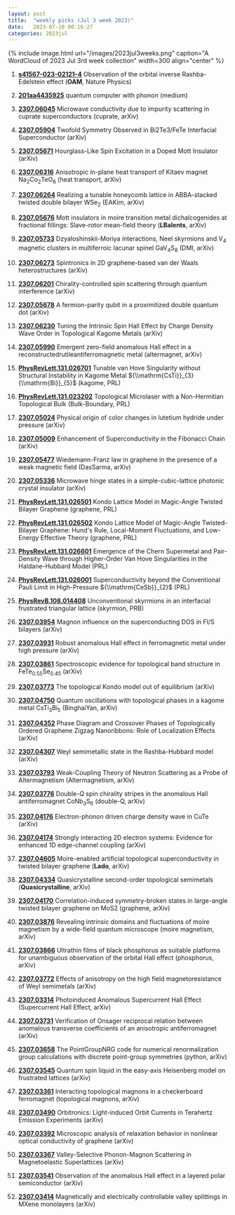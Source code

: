 ```yaml
---
layout: post
title:  "weekly picks (Jul 3 week 2023)"
date:   2023-07-10 00:16:27
categories: 2023jul
---
```



{% include image.html url="/images/2023jul3weeks.png" caption="A WordCloud of 2023 Jul 3rd week collection" width=300 align="center" %}




1. **[s41567-023-02121-4](https://www.nature.com/articles/s41567-023-02121-4)** Observation of the orbital inverse Rashba-Edelstein effect (**OAM**, Nature Physics)




1. **[201aa4435925](/images/QC-with-phonon.pdf)** quantum computer with phonon (medium)




1. **[2307.06045](http://arxiv.org/abs/2307.06045)** Microwave conductivity due to impurity scattering in cuprate superconductors (cuprate, arXiv)

1. **[2307.05904](http://arxiv.org/abs/2307.05904)** Twofold Symmetry Observed in Bi2Te3/FeTe Interfacial Superconductor (arXiv)

1. **[2307.05671](http://arxiv.org/abs/2307.05671)** Hourglass-Like Spin Excitation in a Doped Mott Insulator (arXiv)

1. **[2307.06316](http://arxiv.org/abs/2307.06316)** Anisotropic in-plane heat transport of Kitaev magnet Na$_2$Co$_2$TeO$_6$ (heat transport, arXiv)

1. **[2307.06264](http://arxiv.org/abs/2307.06264)** Realizing a tunable honeycomb lattice in ABBA-stacked twisted double bilayer WSe$_2$ (EAKim, arXiv)

1. **[2307.05676](http://arxiv.org/abs/2307.05676)** Mott insulators in moire transition metal dichalcogenides at fractional fillings: Slave-rotor mean-field theory (**LBalents**, arXiv)

1. **[2307.05733](http://arxiv.org/abs/2307.05733)** Dzyaloshinskii-Moriya interactions, Neel skyrmions and V$_4$ magnetic clusters in multiferroic lacunar spinel GaV$_4$S$_8$ (DMI, arXiv)

1. **[2307.06273](http://arxiv.org/abs/2307.06273)** Spintronics in 2D graphene-based van der Waals heterostructures (arXiv)

1. **[2307.06201](http://arxiv.org/abs/2307.06201)** Chirality-controlled spin scattering through quantum interference (arXiv)

1. **[2307.05678](http://arxiv.org/abs/2307.05678)** A fermion-parity qubit in a proximitized double quantum dot (arXiv)

1. **[2307.06230](http://arxiv.org/abs/2307.06230)** Tuning the Intrinsic Spin Hall Effect by Charge Density Wave Order in Topological Kagome Metals (arXiv)

1. **[2307.05990](http://arxiv.org/abs/2307.05990)** Emergent zero-field anomalous Hall effect in a reconstructedrutileantiferromagnetic metal (altermagnet, arXiv)

1. **[PhysRevLett.131.026701](https://link.aps.org/doi/10.1103/PhysRevLett.131.026701)** Tunable van Hove Singularity without Structural Instability in Kagome Metal ${\\mathrm{CsTi}}_{3}{\\mathrm{Bi}}_{5}$ (kagome, PRL)

1. **[PhysRevLett.131.023202](https://link.aps.org/doi/10.1103/PhysRevLett.131.023202)** Topological Microlaser with a Non-Hermitian Topological Bulk (Bulk-Boundary, PRL)






1. **[2307.05024](http://arxiv.org/abs/2307.05024)** Physical origin of color changes in lutetium hydride under pressure (arXiv)

1. **[2307.05009](http://arxiv.org/abs/2307.05009)** Enhancement of Superconductivity in the Fibonacci Chain (arXiv)

1. **[2307.05477](http://arxiv.org/abs/2307.05477)** Wiedemann-Franz law in graphene in the presence of a weak magnetic field (DasSarma, arXiv)

1. **[2307.05336](http://arxiv.org/abs/2307.05336)** Microwave hinge states in a simple-cubic-lattice photonic crystal insulator (arXiv)

1. **[PhysRevLett.131.026501](https://link.aps.org/doi/10.1103/PhysRevLett.131.026501)** Kondo Lattice Model in Magic-Angle Twisted Bilayer Graphene (graphene, PRL)

1. **[PhysRevLett.131.026502](https://link.aps.org/doi/10.1103/PhysRevLett.131.026502)** Kondo Lattice Model of Magic-Angle Twisted-Bilayer Graphene: Hund's Rule, Local-Moment Fluctuations, and Low-Energy Effective Theory (graphene, PRL)

1. **[PhysRevLett.131.026601](https://link.aps.org/doi/10.1103/PhysRevLett.131.026601)** Emergence of the Chern Supermetal and Pair-Density Wave through Higher-Order Van Hove Singularities in the Haldane-Hubbard Model (PRL)

1. **[PhysRevLett.131.026001](https://link.aps.org/doi/10.1103/PhysRevLett.131.026001)** Superconductivity beyond the Conventional Pauli Limit in High-Pressure ${\\mathrm{CeSb}}_{2}$ (PRL)



1. **[PhysRevB.108.014408](https://link.aps.org/doi/10.1103/PhysRevB.108.014408)** Unconventional skyrmions in an interfacial frustrated triangular lattice (skyrmion, PRB)





1. **[2307.03954](http://arxiv.org/abs/2307.03954)** Magnon influence on the superconducting DOS in FI/S bilayers (arXiv)

1. **[2307.03931](http://arxiv.org/abs/2307.03931)** Robust anomalous Hall effect in ferromagnetic metal under high pressure (arXiv)

1. **[2307.03861](http://arxiv.org/abs/2307.03861)** Spectroscopic evidence for topological band structure in FeTe$_{0.55}$Se$_{0.45}$ (arXiv)

1. **[2307.03773](http://arxiv.org/abs/2307.03773)** The topological Kondo model out of equilibrium (arXiv)

1. **[2307.04750](http://arxiv.org/abs/2307.04750)** Quantum oscillations with topological phases in a kagome metal CsTi$_3$Bi$_5$ (BinghaiYan, arXiv)

1. **[2307.04352](http://arxiv.org/abs/2307.04352)** Phase Diagram and Crossover Phases of Topologically Ordered Graphene Zigzag Nanoribbons: Role of Localization Effects (arXiv)

1. **[2307.04307](http://arxiv.org/abs/2307.04307)** Weyl semimetallic state in the Rashba-Hubbard model (arXiv)

1. **[2307.03793](http://arxiv.org/abs/2307.03793)** Weak-Coupling Theory of Neutron Scattering as a Probe of Altermagnetism (Altermagnetism, arXiv)

1. **[2307.03776](http://arxiv.org/abs/2307.03776)** Double-$Q$ spin chirality stripes in the anomalous Hall antiferromagnet CoNb$_3$S$_6$ (double-Q, arXiv)

1. **[2307.04176](http://arxiv.org/abs/2307.04176)** Electron-phonon driven charge density wave in CuTe (arXiv)

1. **[2307.04174](http://arxiv.org/abs/2307.04174)** Strongly interacting 2D electron systems: Evidence for enhanced 1D edge-channel coupling (arXiv)

1. **[2307.04605](http://arxiv.org/abs/2307.04605)** Moire-enabled artificial topological superconductivity in twisted bilayer graphene (**Lado**, arXiv)

1. **[2307.04334](http://arxiv.org/abs/2307.04334)** Quasicrystalline second-order topological semimetals (**Quasicrystalline**, arXiv)

1. **[2307.04170](http://arxiv.org/abs/2307.04170)** Correlation-induced symmetry-broken states in large-angle twisted bilayer graphene on MoS2 (graphene, arXiv)

1. **[2307.03876](http://arxiv.org/abs/2307.03876)** Revealing intrinsic domains and fluctuations of moire magnetism by a wide-field quantum microscope (moire magnetism, arXiv)

1. **[2307.03866](http://arxiv.org/abs/2307.03866)** Ultrathin films of black phosphorus as suitable platforms for unambiguous observation of the orbital Hall effect (phosphorus, arXiv)

1. **[2307.03772](http://arxiv.org/abs/2307.03772)** Effects of anisotropy on the high field magnetoresistance of Weyl semimetals (arXiv)







1. **[2307.03314](http://arxiv.org/abs/2307.03314)** Photoinduced Anomalous Supercurrent Hall Effect (Supercurrent Hall Effect, arXiv)

1. **[2307.03731](http://arxiv.org/abs/2307.03731)** Verification of Onsager reciprocal relation between anomalous transverse coefficients of an anisotropic antiferromagnet (arXiv)

1. **[2307.03658](http://arxiv.org/abs/2307.03658)** The PointGroupNRG code for numerical renormalization group calculations with discrete point-group symmetries (python, arXiv)

1. **[2307.03545](http://arxiv.org/abs/2307.03545)** Quantum spin liquid in the easy-axis Heisenberg model on frustrated lattices (arXiv)

1. **[2307.03361](http://arxiv.org/abs/2307.03361)** Interacting topological magnons in a checkerboard ferromagnet (topological magnons, arXiv)

1. **[2307.03490](http://arxiv.org/abs/2307.03490)** Orbitronics: Light-induced Orbit Currents in Terahertz Emission Experiments (arXiv)

1. **[2307.03392](http://arxiv.org/abs/2307.03392)** Microscopic analysis of relaxation behavior in nonlinear optical conductivity of graphene (arXiv)

1. **[2307.03367](http://arxiv.org/abs/2307.03367)** Valley-Selective Phonon-Magnon Scattering in Magnetoelastic Superlattices (arXiv)

1. **[2307.03541](http://arxiv.org/abs/2307.03541)** Observation of the anomalous Hall effect in a layered polar semiconductor (arXiv)

1. **[2307.03414](http://arxiv.org/abs/2307.03414)** Magnetically and electrically controllable valley splittings in MXene monolayers (arXiv)


